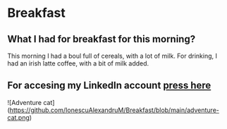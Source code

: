 # Breakfast

## What I had for breakfast for this morning?
This morning I had a boul full of cereals, with a lot of milk. For drinking, I had an irish latte coffee, with a bit of milk added.

## For accesing my LinkedIn account [press here](https://www.linkedin.com/in/alexandru-ionescu-mihai/)

![Adventure cat] (https://github.com/IonescuAlexandruM/Breakfast/blob/main/adventure-cat.png)

